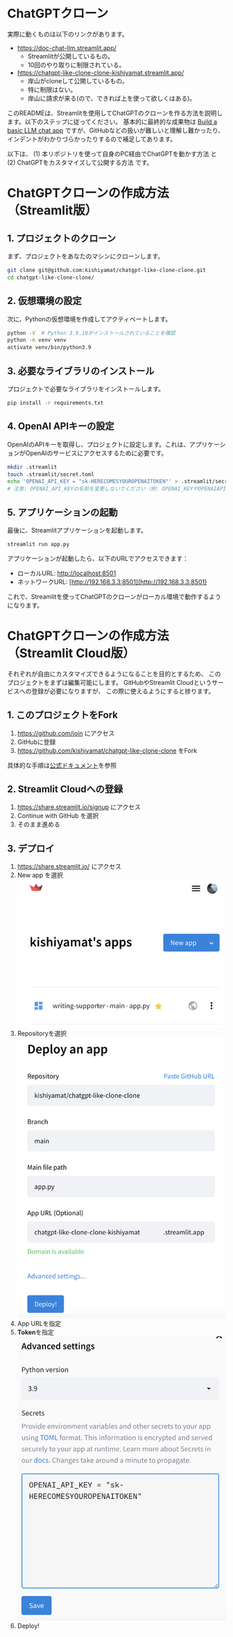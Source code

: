 # ChatGPTクローン

実際に動くものは以下のリンクがあります。

- https://doc-chat-llm.streamlit.app/
    - Streamlitが公開しているもの。
    - 10回のやり取りに制限されている。
- https://chatgpt-like-clone-clone-kishiyamat.streamlit.app/
    - 岸山がcloneして公開しているもの。
    - 特に制限はない。
    - 岸山に請求が来る(ので、できれば上を使って欲しくはある)。

このREADMEは、Streamlitを使用してChatGPTのクローンを作る方法を説明します。以下のステップに従ってください。
基本的に最終的な成果物は
[Build a basic LLM chat app](docs.streamlit.io/knowledge-base/tutorials/build-conversational-apps#build-a-chatgpt-like-app)
ですが、GitHubなどの扱いが難しいと理解し難かったり、
インデントがわかりづらかったりするので補足してあります。

以下は、
(1) 本リポジトリを使って自身のPC経由でChatGPTを動かす方法
と
(2) ChatGPTをカスタマイズして公開する方法
です。

# ChatGPTクローンの作成方法（Streamlit版）

## 1. プロジェクトのクローン

まず、プロジェクトをあなたのマシンにクローンします。

```bash
git clone git@github.com:kishiyamat/chatgpt-like-clone-clone.git
cd chatgpt-like-clone-clone/
```

## 2. 仮想環境の設定

次に、Pythonの仮想環境を作成してアクティベートします。

```bash
python -V  # Python 3.9.10がインストールされていることを確認
python -m venv venv
activate venv/bin/python3.9
```

## 3. 必要なライブラリのインストール

プロジェクトで必要なライブラリをインストールします。

```bash
pip install -r requirements.txt
```

## 4. OpenAI APIキーの設定

OpenAIのAPIキーを取得し、プロジェクトに設定します。これは、アプリケーションがOpenAIのサービスにアクセスするために必要です。

```bash
mkdir .streamlit
touch .streamlit/secret.toml
echo 'OPENAI_API_KEY = "sk-HERECOMESYOUROPENAITOKEN"' > .streamlit/secret.toml
# 注意: OPENAI_API_KEYの名前を変更しないでください（例: OPENAI_KEYやOPENAIAPIKEYは使用不可）
```

## 5. アプリケーションの起動

最後に、Streamlitアプリケーションを起動します。

```bash
streamlit run app.py
```

アプリケーションが起動したら、以下のURLでアクセスできます：

- ローカルURL: [http://localhost:8501](http://localhost:8501)
- ネットワークURL: [http://192.168.3.3:8501](http://192.168.3.3:8501)

これで、Streamlitを使ってChatGPTのクローンがローカル環境で動作するようになります。

# ChatGPTクローンの作成方法（Streamlit Cloud版）

それぞれが自由にカスタマイズできるようになることを目的とするため、
このプロジェクトをまずは編集可能にします。
GitHubやStreamlit Cloudというサービスへの登録が必要になりますが、
この際に使えるようにすると捗ります。

## 1. このプロジェクトをFork

1. https://github.com/join にアクセス
1. GitHubに登録
1. https://github.com/kishiyamat/chatgpt-like-clone-clone をFork

具体的な手順は[公式ドキュメント](https://docs.github.com/ja/get-started/quickstart/fork-a-repo)を参照

## 2. Streamlit Cloudへの登録

1. https://share.streamlit.io/signup にアクセス
1. Continue with GitHub を選択
1. そのまま進める

## 3. デプロイ

1. https://share.streamlit.io/ にアクセス
1. New app を選択
   ![](src/login.png)
1. Repositoryを選択
   ![](src/settings.png)
1. App URLを指定
1. **Token**を指定
   ![](src/token.png)
1. Deploy!

